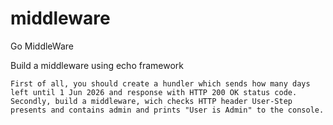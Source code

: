 # middleware
Go MiddleWare

Build a middleware  using echo framework

    First of all, you should create a hundler which sends how many days left until 1 Jun 2026 and response with HTTP 200 OK status code.
    Secondly, build a middleware, wich checks HTTP header User-Step presents and contains admin and prints "User is Admin" to the console.